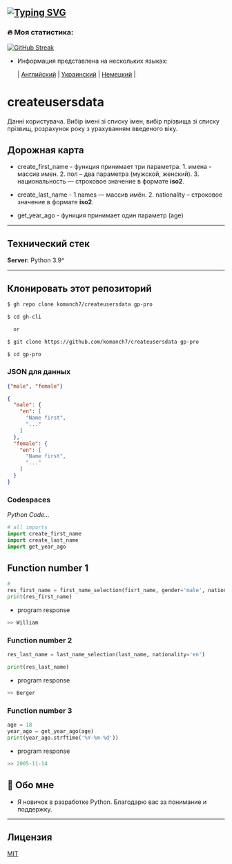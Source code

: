 [![Typing SVG](https://readme-typing-svg.herokuapp.com?color=%2336BCF7&lines=СОЗДАНИЕ+ПОЛЬЗОВАТЕЛЬСКИХ+ДАННЫХ)](https://github.com/komanch7/createusersdata)
---

### 🔥 Моя статистика:
[![GitHub Streak](https://github-readme-streak-stats.herokuapp.com/?user=komanch7&theme=dark&background=0d1117)](https://github.com/komanch7/createusersdata/pulse)

- Информация представлена на нескольких языках:
    
    | [Английский](https://github.com/komanch7/createusersdata/README.md) |
    [Украинский](https://github.com/komanch7/createusersdata/docs/README_UA.md) |
    [Немецкий](https://github.com/komanch7/createusersdata/docs/README_DE.md) |

# createusersdata
Данні користувача. Вибір імені зі списку імен, вибір прізвища зі списку прізвищ, розрахунок року з урахуванням введеного віку.

## Дорожная карта
- create_first_name - функция принимает три параметра. 1. имена - массив имен. 2. пол – два параметра (мужской, женский). 3. национальность — строковое значение в формате __iso2__.

- create_last_name - 1.names — массив имён. 2. nationality – строковое значение в формате __iso2__.

- get_year_ago - функция принимает один параметр (age)

---
## Технический стек

**Server:** Python 3.9^

---

## Клонировать этот репозиторий

```sh
$ gh repo clone komanch7/createusersdata gp-pro

$ cd gh-cli

  or

$ git clone https://github.com/komanch7/createusersdata gp-pro

$ cd gp-pro
```



### JSON для данных
```json
{"male", "female"}
```
```json
{
  "male": {
    "en": [
      "Name first",
      "..."
    ]
  },
  "female": {
    "en": [
      "Name first",
      "..."
    ]
  }
}
```

### Codespaces
_Python Code..._
```python
# all imports
import create_first_name
import create_last_name
import get_year_ago
```
## Function number 1
```python
# 
res_first_name = first_name_selection(fisrt_name, gender='male', nationality='us')
print(res_first_name)
```
- program response
```python
>> William
```
### Function number 2
```python
res_last_name = last_name_selection(last_name, nationality='en')

print(res_last_name)
```
- program response
```python
>> Berger
```
### Function number 3
```python
age = 18
year_ago = get_year_ago(age)
print(year_ago.strftime('%Y-%m-%d'))
```
- program response
```python
>> 2005-11-14
```

## 🚀 Обо мне
- Я новичок в разработке Python. Благодарю вас за понимание и поддержку.
---

## Лицензия
[MIT](https://github.com/komanch7/createusersdata/LICENSE)

